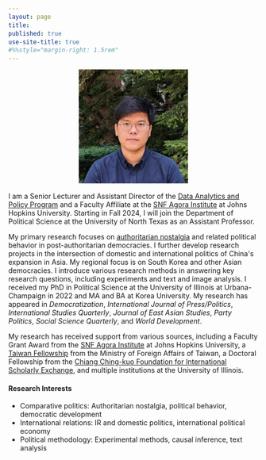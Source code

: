 ```yaml
---
layout: page
title: 
published: true
use-site-title: true
#%%style="margin-right: 1.5rem"
---
```

<p align="center">
<img src="assets/img/avatar.jpg" width="220" height="230" border-radius="30px" />
</p>

I am a Senior Lecturer and Assistant Director of the [Data Analytics and Policy Program](https://advanced.jhu.edu/directory/sanghoon-kim-leffingwell/) and a Faculty Affiliate at the [SNF Agora Institute](https://snfagora.jhu.edu) at Johns Hopkins University. Starting in Fall 2024, I will join the Department of Political Science at the University of North Texas as an Assistant Professor. 

My primary research focuses on [authoritarian nostalgia](/bookproject/) and related political behavior in post-authoritarian democracies. I further develop research projects in the intersection of domestic and international politics of China's expansion in Asia. My regional focus is on South Korea and other Asian democracies. I introduce various research methods in answering key research questions, including experiments and text and image analysis. I received my PhD in Political Science at the University of Illinois at Urbana-Champaign in 2022 and MA and BA at Korea University. My research has appeared in _Democratization_, _International Journal of Press/Politics_, _International Studies Quarterly_, *Journal of East Asian Studies*, *Party Politics*, *Social Science Quarterly*, and *World Development*.

My research has received support from various sources, including a Faculty Grant Award from the [SNF Agora Institute](https://snfagora.jhu.edu) at Johns Hopkins University, a [Taiwan Fellowship](https://taiwanfellowship.ncl.edu.tw/eng/index.aspx) from the Ministry of Foreign Affairs of Taiwan, a Doctoral Fellowship from the [Chiang Ching-kuo Foundation for International Scholarly Exchange](http://www.cckf.org/en/), and multiple institutions at the University of Illinois. 


#### Research Interests
- Comparative politics: Authoritarian nostalgia, political behavior, democratic development
- International relations: IR and domestic politics, international political economy
- Political methodology: Experimental methods, causal inference, text analysis


